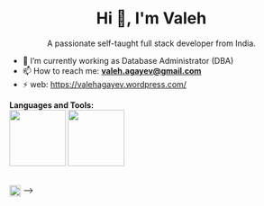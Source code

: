  



<h1 align="center">Hi 👋, I'm Valeh</h1>
<p align="center">A passionate self-taught full stack developer from India.</p>
<!--<p align="center">
  <img src="https://github-readme-quotes.herokuapp.com/quote?theme=dark&animation=grow_out_in" alt="my-personal-project"/>
</p>-->

- 🔭 I’m currently working as Database Administrator (DBA)
- 📫 How to reach me: **valeh.agayev@gmail.com**
- ⚡  web: https://valehagayev.wordpress.com/


**Languages and Tools:**  
<code><img height="100" src="https://wiki.postgresql.org/images/3/30/PostgreSQL_logo.3colors.120x120.png"></code> 
<code><img height="100" src="https://upload.wikimedia.org/wikipedia/commons/9/93/MongoDB_Logo.svg"></code> 

<br />
<a href="https://twitter.com/valeh_agayev" target="blank"><img align="center" src="https://cdn.jsdelivr.net/npm/simple-icons@3.0.1/icons/twitter.svg" alt="valeh_agayev" height="20" width="20" /></a>
<a href="https://www.pngkey.com/png/detail/32-327123_mongodb-logo-white-png.png" alt="valehagayev" height="20" width="20" /></a>
-->
